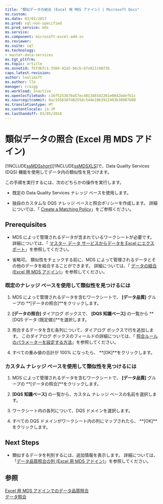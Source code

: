 ```yaml
---
title: "類似データの結合 (Excel 用 MDS アドイン) | Microsoft Docs"
ms.custom: 
ms.date: 03/01/2017
ms.prod: sql-non-specified
ms.prod_service: mds
ms.service: 
ms.component: microsoft-excel-add-in
ms.reviewer: 
ms.suite: sql
ms.technology:
- master-data-services
ms.tgt_pltfrm: 
ms.topic: article
ms.assetid: f6fd6fc1-3569-42a5-b6cb-87a921c88f3b
caps.latest.revision: 
author: leolimsft
ms.author: lle
manager: craigg
ms.workload: Inactive
ms.openlocfilehash: c16f5253b70a57ec401340342261e0842bdefb1c
ms.sourcegitcommit: 6ac1956307d8255dc544e1063922493b30907b80
ms.translationtype: HT
ms.contentlocale: ja-JP
ms.lasthandoff: 03/05/2018
---
```

# <a name="match-similar-data-mds-add-in-for-excel"></a>類似データの照合 (Excel 用 MDS アドイン)
  [!INCLUDE[ssMDSshort](../../includes/ssmdsshort-md.md)][!INCLUDE[ssMDSXLS](../../includes/ssmdsxls-md.md)]で、Data Quality Services (DQS) 機能を使用してデータ内の類似性を見つけます。  
  
 この手順を実行するには、次のどちらかの操作を実行します。  
  
-   既定の Data Quality Services ナレッジ ベースを使用します。  
  
-   独自のカスタムな DQS ナレッジ ベースと照合ポリシーを作成します。 詳細については、「 [Create a Matching Policy](../../data-quality-services/create-a-matching-policy.md)」をご参照ください。  
  
## <a name="prerequisites"></a>Prerequisites  
  
-   MDS によって管理されるデータが含まれているワークシートが必要です。 詳細については、「 [マスター データ サービスからデータを Excel にエクスポート](../../master-data-services/microsoft-excel-add-in/export-data-to-excel-from-master-data-services.md)」を参照してください。  
  
-   省略可。 類似性をチェックする前に、MDS によって管理されるデータとその他のデータを結合することができます。 詳細については、「 [データの結合 (Excel 用 MDS アドイン)](../../master-data-services/microsoft-excel-add-in/combine-data-mds-add-in-for-excel.md)」を参照してください。  
  
### <a name="to-find-similarities-by-using-the-default-knowledge-base"></a>既定のナレッジ ベースを使用して類似性を見つけるには  
  
1.  MDS によって管理されるデータを含むワークシートで、 **[データ品質]** グループの **[データの照合]**をクリックします。  
  
2.  **[データの照合]** ダイアログ ボックスで、 **[DQS 知識ベース]** の一覧から **[DQS データ (既定値)]**を選択します。  
  
3.  照合するデータを含む各列について、ダイアログ ボックスで行を追加します。 このダイアログ ボックスのフィールドの詳細については、「 [照合ルールのパラメーターを設定する方法](../../data-quality-services/create-a-matching-policy.md#MatchingRules)」を参照してください。  
  
4.  すべての重み値の合計が 100% になったら、 **[OK]**をクリックします。  
  
### <a name="to-find-similarities-by-using-a-custom-knowledge-base"></a>カスタム ナレッジ ベースを使用して類似性を見つけるには  
  
1.  MDS によって管理されるデータを含むワークシートで、 **[データ品質]** グループの **[データの照合]**をクリックします。  
  
2.  **[DQS 知識ベース]** の一覧から、カスタム ナレッジ ベースの名前を選択します。  
  
3.  ワークシート内の各列について、DQS ドメインを選択します。  
  
4.  すべての DQS ドメインがワークシート内の列にマップされたら、 **[OK]**をクリックします。  
  
## <a name="next-steps"></a>Next Steps  
  
-   類似するデータを判別するには、追加情報を表示します。 詳細については、「[データ品質照合の列 (Excel 用 MDS アドイン)](../../master-data-services/microsoft-excel-add-in/data-quality-matching-columns-mds-add-in-for-excel.md)」を参照してください。  
  
## <a name="see-also"></a>参照  
 [Excel 用 MDS アドインでのデータ品質照合](../../master-data-services/microsoft-excel-add-in/data-quality-matching-in-the-mds-add-in-for-excel.md)   
 [データ照合](../../data-quality-services/data-matching.md)  
  
  

